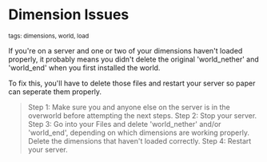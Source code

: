 # Dimension Issues
<sup>tags: dimensions, world, load</sup>

If you're on a server and one or two of your dimensions haven't loaded properly, it probably means you didn't delete the original 'world_nether' and 'world_end' when you first installed the world.

To fix this, you'll have to delete those files and restart your server so paper can seperate them properly.

> Step 1: Make sure you and anyone else on the server is in the overworld before attempting the next steps.
> Step 2: Stop your server.
> Step 3: Go into your Files and delete 'world_nether' and/or 'world_end', depending on which dimensions are working properly. Delete the dimensions that haven't loaded correctly.
> Step 4: Restart your server.
